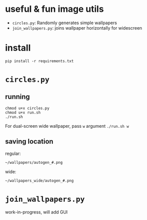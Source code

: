 # useful & fun image utils

- `circles.py`: Randomly generates simple wallpapers
- `join_wallpapers.py`: joins wallpaper horizontally for widescreen

# install

```
pip install -r requirements.txt
```

# `circles.py`

## running

```
chmod u+x circles.py
chmod u+x run.sh
./run.sh
```

For dual-screen wide wallpaper, pass `w` argument
`./run.sh w`

## saving location

regular:

```
~/wallpapers/autogen_#.png
```

wide:

```
~/wallpapers_wide/autogen_#.png
```

# `join_wallpapers.py`

work-in-progress, will add GUI